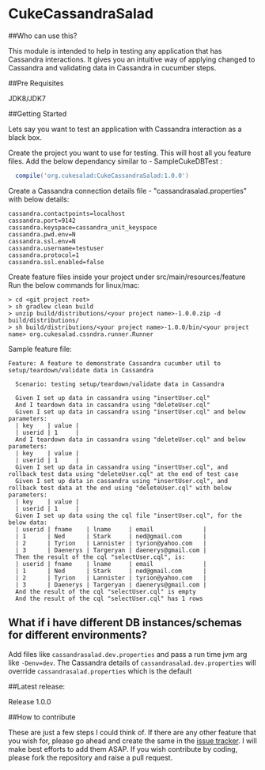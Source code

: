# CukeCassandraSalad
##Who can use this?

This module is intended to help in testing any application that has Cassandra interactions. It gives you an intuitive way of applying changed to Cassandra and validating data in Cassandra in cucumber steps. 

##Pre Requisites

JDK8/JDK7

##Getting Started

Lets say you want to test an application with Cassandra interaction as a black box.

Create the project you want to use for testing. This will host all you feature files.
Add the below dependancy similar to - SampleCukeDBTest :
```gradle
  compile('org.cukesalad:CukeCassandraSalad:1.0.0')
```
Create a Cassandra connection details file - "cassandrasalad.properties" with below details:
```properties
cassandra.contactpoints=localhost
cassandra.port=9142
cassandra.keyspace=cassandra_unit_keyspace
cassandra.pwd.env=N
cassandra.ssl.env=N
cassandra.username=testuser
cassandra.protocol=1
cassandra.ssl.enabled=false
```
Create feature files inside your project under src/main/resources/feature
Run the below commands for linux/mac:
```shell
> cd <git project root>
> sh gradlew clean build
> unzip build/distributions/<your project name>-1.0.0.zip -d build/distributions/
> sh build/distributions/<your project name>-1.0.0/bin/<your project name> org.cukesalad.cssndra.runner.Runner
```
Sample feature file:
```gherkin
Feature: A feature to demonstrate Cassandra cucumber util to setup/teardown/validate data in Cassandra

  Scenario: testing setup/teardown/validate data in Cassandra
  
  Given I set up data in cassandra using "insertUser.cql"
  And I teardown data in cassandra using "deleteUser.cql"
  Given I set up data in cassandra using "insertUser.cql" and below parameters:
  | key    | value |
  | userid | 1     |
  And I teardown data in cassandra using "deleteUser.cql" and below parameters:
  | key    | value |
  | userid | 1     |
  Given I set up data in cassandra using "insertUser.cql", and rollback test data using "deleteUser.cql" at the end of test case
  Given I set up data in cassandra using "insertUser.cql", and rollback test data at the end using "deleteUser.cql" with below  parameters:
  | key    | value |
  | userid | 1     |
  Given I set up data using the cql file "insertUser.cql", for the below data:
  | userid | fname    | lname     | email              |
  | 1      | Ned      | Stark     | ned@gmail.com      |
  | 2      | Tyrion   | Lannister | tyrion@yahoo.com   |
  | 3      | Daenerys | Targeryan | daenerys@gmail.com |
  Then the result of the cql "selectUser.cql", is:
  | userid | fname    | lname     | email              |
  | 1      | Ned      | Stark     | ned@gmail.com      |
  | 2      | Tyrion   | Lannister | tyrion@yahoo.com   |
  | 3      | Daenerys | Targeryan | daenerys@gmail.com |
  And the result of the cql "selectUser.cql" is empty
  And the result of the cql "selectUser.cql" has 1 rows
```
## What if i have different DB instances/schemas for different environments?
Add files like ```cassandrasalad.dev.properties``` and pass a run time jvm arg like ```-Denv=dev```. The Cassandra details of ```cassandrasalad.dev.properties``` will override ```cassandrasalad.properties``` which is the default

##Latest release:

Release 1.0.0

##How to contribute

These are just a few steps I could think of. If there are any other feature that you wish for, please go ahead and create the same in the [issue tracker](https://github.com/cukesalad/CukeCassandraSalad/issues). I will make best efforts to add them ASAP. If you wish contribute by coding, please fork the repository and raise a pull request.
